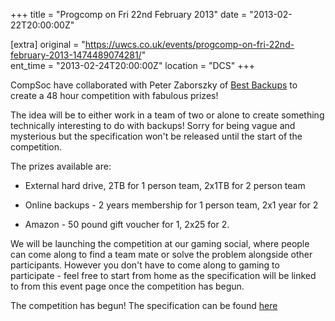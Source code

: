 +++
title = "Progcomp on Fri 22nd February 2013"
date = "2013-02-22T20:00:00Z"

[extra]
original = "https://uwcs.co.uk/events/progcomp-on-fri-22nd-february-2013-1474489074281/"    
ent_time = "2013-02-24T20:00:00Z"
location = "DCS"
+++

CompSoc have collaborated with Peter Zaborszky of [Best Backups](http://www.bestbackups.com/) to create a 48 hour competition with fabulous prizes\!

The idea will be to either work in a team of two or alone to create something technically interesting to do with backups\! Sorry for being vague and mysterious but the specification won't be released until the start of the competition.

The prizes available are:

- External hard drive, 2TB for 1 person team, 2x1TB for 2 person team

- Online backups - 2 years membership for 1 person team, 2x1 year for 2

- Amazon - 50 pound gift voucher for 1, 2x25 for 2.

We will be launching the competition at our gaming social, where people can come along to find a team mate or solve the problem alongside other participants. However you don't have to come along to gaming to participate - feel free to start from home as the specification will be linked to from this event page once the competition has begun.

The competition has begun\! The specification can be found [here](https://docs.google.com/document/d/1Hf122TBnjnhrPy2TD3n8OL97EC4HsrFxFny0733ROrQ/edit)


